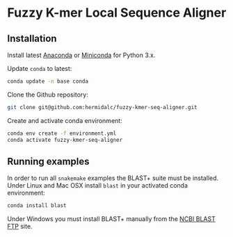 # Fuzzy K-mer Local Sequence Aligner

## Installation

Install latest
<a href="https://www.anaconda.com/distribution/" target="_blank">Anaconda</a>
or
<a href="https://docs.conda.io/en/latest/miniconda.html" target="_blank">Miniconda</a>
for Python 3.x.

Update ``conda`` to latest:
```bash
conda update -n base conda
```

Clone the Github repository:
```bash
git clone git@github.com:hermidalc/fuzzy-kmer-seq-aligner.git
```

Create and activate conda environment:
```bash
conda env create -f environment.yml
conda activate fuzzy-kmer-seq-aligner
```

## Running examples

In order to run all ``snakemake`` examples the BLAST+ suite must be installed.
Under Linux and Mac OSX install ``blast`` in your activated conda environment:
```bash
conda install blast
```
Under Windows you must install BLAST+ manually from the
<a href="ftp://ftp.ncbi.nlm.nih.gov/blast/executables/LATEST" target="_blank">NCBI BLAST FTP</a> site.
